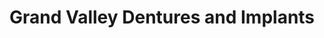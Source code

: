 ---
title: "Grand Valley Dentures and Implants"
url: /grand-junction/grand-valley-dentures-and-implants/
shop: Allgemein
---